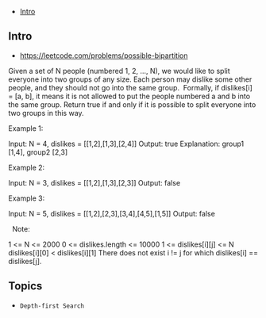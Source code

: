 - [Intro](#intro)

## Intro

- https://leetcode.com/problems/possible-bipartition

Given a set of N people (numbered 1, 2, ..., N), we would like to split everyone into two groups of any size.
Each person may dislike some other people, and they should not go into the same group. 
Formally, if dislikes[i] = [a, b], it means it is not allowed to put the people numbered a and b into the same group.
Return true if and only if it is possible to split everyone into two groups in this way.
 







Example 1:

Input: N = 4, dislikes = [[1,2],[1,3],[2,4]]
Output: true
Explanation: group1 [1,4], group2 [2,3]


Example 2:

Input: N = 3, dislikes = [[1,2],[1,3],[2,3]]
Output: false


Example 3:

Input: N = 5, dislikes = [[1,2],[2,3],[3,4],[4,5],[1,5]]
Output: false

 
Note:

1 <= N <= 2000
0 <= dislikes.length <= 10000
1 <= dislikes[i][j] <= N
dislikes[i][0] < dislikes[i][1]
There does not exist i != j for which dislikes[i] == dislikes[j].






## Topics

- `Depth-first Search`


